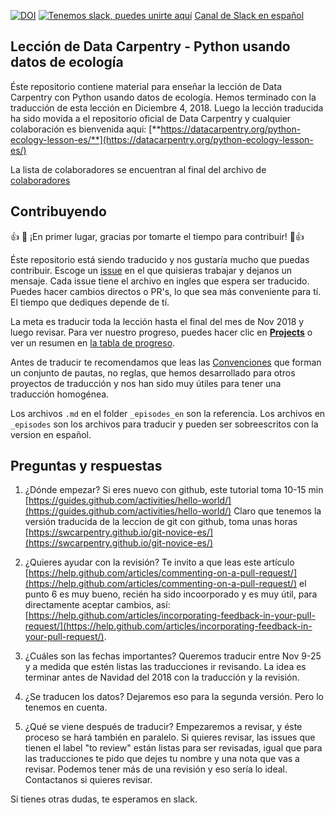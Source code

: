 [![DOI](https://zenodo.org/badge/156880953.svg)](https://zenodo.org/badge/latestdoi/156880953)
[![Tenemos slack, puedes unirte aquí](https://img.shields.io/badge/Create_Slack_Account-The_Carpentries-071159.svg)](https://slack-invite.carpentries.org/)
[Canal de Slack en español](https://carpentries.slack.com/messages/CDZLNHSMQ)

## Lección de Data Carpentry - Python usando datos de ecología

Éste repositorio contiene material para enseñar la lección de Data Carpentry con Python usando datos de ecología.
Hemos terminado con la traducción de esta lección en Diciembre 4, 2018. Luego la lección traducida ha sido movida a el repositorio oficial de Data Carpentry y cualquier colaboración es bienvenida aqui:
[**https://datacarpentry.org/python-ecology-lesson-es/**](https://datacarpentry.org/python-ecology-lesson-es/)

La lista de colaboradores se encuentran al final del archivo de [colaboradores](https://github.com/datacarpentry/python-ecology-lesson-es/blob/gh-pages/_extras/CONTRIBUTORS.md)

## Contribuyendo

:+1: :tada: ¡En primer lugar, gracias por tomarte el tiempo para contribuir! :tada::+1:

Éste repositorio está siendo traducido y nos gustaría mucho que puedas contribuir. Escoge un [issue](https://github.com/Carpentries-ES/python-ecology-lesson-es/issues) en el que quisieras trabajar y dejanos un mensaje. Cada issue tiene el archivo en ingles que espera ser traducido. Puedes hacer cambios directos o PR's, lo que sea más conveniente para tí. El tiempo que dediques depende de tí.

La meta es traducir toda la lección hasta el final del mes de Nov 2018 y luego revisar. Para ver nuestro progreso, puedes hacer clic en [**Projects**](https://github.com/Carpentries-ES/python-ecology-lesson-es/projects/1) o ver un resumen en [la tabla de progreso](fechas-progreso.md).

Antes de traducir te recomendamos que leas las [Convenciones](https://github.com/Carpentries-ES/board/blob/master/Convenciones_Traduccion.md) que forman un conjunto de pautas, no reglas, que hemos desarrollado para otros proyectos de traducción y nos han sido muy útiles para tener una traducción homogénea.

Los archivos `.md` en el folder `_episodes_en` son la referencia. Los archivos en `_episodes` son los archivos para traducir y pueden ser sobreescritos con la version en español.

## Preguntas y respuestas

1. ¿Dónde empezar?
  Si eres nuevo con github, este tutorial toma 10-15 min [https://guides.github.com/activities/hello-world/](https://guides.github.com/activities/hello-world/)
  Claro que tenemos la versión traducida de la leccion de git con github, toma unas horas [https://swcarpentry.github.io/git-novice-es/](https://swcarpentry.github.io/git-novice-es/)

2. ¿Quieres ayudar con la revisión?
  Te invito a que leas este artículo [https://help.github.com/articles/commenting-on-a-pull-request/](https://help.github.com/articles/commenting-on-a-pull-request/)
  el punto 6 es muy bueno, recién ha sido incoorporado y es muy útil, para directamente aceptar cambios, así: [https://help.github.com/articles/incorporating-feedback-in-your-pull-request/](https://help.github.com/articles/incorporating-feedback-in-your-pull-request/).

3. ¿Cuáles son las fechas importantes?
  Queremos traducir entre Nov 9-25 y a medida que estén listas las traducciones ir revisando. La idea es terminar antes de Navidad del 2018 con la traducción y la revisión.

4. ¿Se traducen los datos?
  Dejaremos eso para la segunda versión. Pero lo tenemos en cuenta.

5. ¿Qué se viene después de traducir?
  Empezaremos a revisar, y éste proceso se hará también en paralelo. Si quieres revisar, las issues que tienen el label "to review" están listas para ser revisadas, igual que para las traducciones te pido que dejes tu nombre y una nota que vas a revisar. Podemos tener más de una revisión y eso sería lo ideal. Contactanos si quieres revisar.

Si tienes otras dudas, te esperamos en slack.


